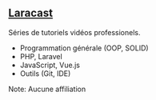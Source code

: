 ## [Laracast](https://laracasts.com/)

Séries de tutoriels vidéos professionels.

- Programmation générale (OOP, SOLID)
- PHP, Laravel
- JavaScript, Vue.js
- Outils (Git, IDE)

Note:
Aucune affiliation